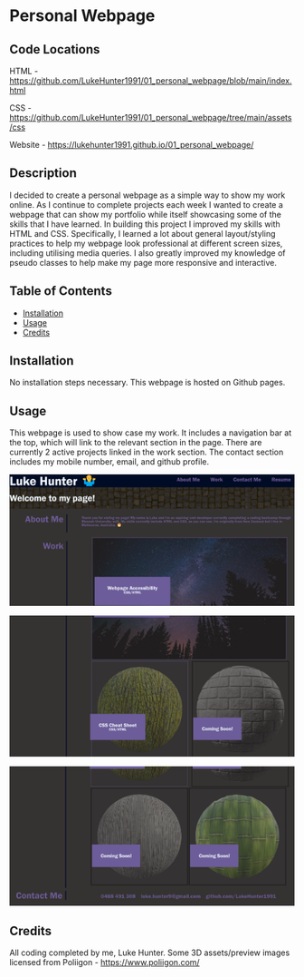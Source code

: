 # Personal Webpage

## Code Locations

HTML - https://github.com/LukeHunter1991/01_personal_webpage/blob/main/index.html

CSS - https://github.com/LukeHunter1991/01_personal_webpage/tree/main/assets/css

Website - https://lukehunter1991.github.io/01_personal_webpage/

## Description

I decided to create a personal webpage as a simple way to show my work online. As I continue to complete projects each week I wanted to create a webpage that can show my portfolio while itself showcasing some of the skills that I have learned. In building this project I improved my skills with HTML and CSS. Specifically, I learned a lot about general layout/styling practices to help my webpage look professional at different screen sizes, including utilising media queries. I also greatly improved my knowledge of pseudo classes to help make my page more responsive and interactive.


## Table of Contents

- [Installation](#installation)
- [Usage](#usage)
- [Credits](#credits)

## Installation

No installation steps necessary. This webpage is hosted on Github pages.

## Usage

This webpage is used to show case my work. It includes a navigation bar at the top, which will link to the relevant section in the page. There are currently 2 active projects linked in the work section. The contact section includes my mobile number, email, and github profile.


![Webpage Screenshot 1](assets/images/Screenshot_1.png)

![Webpage Screenshot 2](assets/images/Screenshot_2.png)

![Webpage Screenshot 3](assets/images/Screenshot_3.png)


## Credits

All coding completed by me, Luke Hunter. Some 3D assets/preview images licensed from Poliigon - https://www.poliigon.com/

